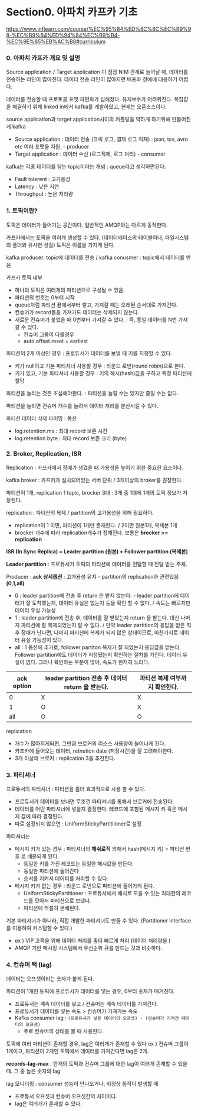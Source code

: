 # Section0. 아파치 카프카 기초

https://www.inflearn.com/course/%EC%95%84%ED%8C%8C%EC%B9%98-%EC%B9%B4%ED%94%84%EC%B9%B4-%EC%9E%85%EB%AC%B8#curriculum



### 0. 아파치 카프카 개요 및 설명

Source application / Target application 이 점점 N:M 관계로 늘어날 때, 데이터를 전송하는 라인이 많아진다.
데이터 전송 라인이 많아지면 배포와 장애에 대응하기 어렵다.

데이터를 전송할 때 프로토콜 포맷 파편화가 심해졌다. 유지보수가 어려워진다.
복잡함을 해결하기 위해 linked in에서 kafka를 개발하였고, 현재는 오픈소스이다.

source application과 target application사이의 커플링을 약하게 하기위해 만들어진게 kafka

- Source application : 데이터 전송 (크릭 로그,  결제 로그 적재) : json, tsv, avro etc 여러 포맷을 지원. - producer 
- Target application : 데이터 수신 (로그적제, 로그 처리) - consumer

kafka는 각종 데이터를 담는 topic이라는 개념 : queue라고 생각하면된다.

- Fault tolerent : 고가용성
- Latency : 낮은 지연
- Throughput : 높은 처리량



### 1. 토픽이란?

토픽은 데이터가 들어가는 공간이다. 일반적인 AMQP와는 다르게 동작한다.

카프카에서는 토픽을 여러개 생성할 수 있다. (데이터베이스의 테이블이나, 파일시스템의 폴더와 유사한 성질)
토픽은 이름을 가지게 된다.

kafka producer: topic에 데이터를 전송 / kafka conusmer : topic에서 데이터를 받음

카프카 토픽 내부

- 하나의 토픽은 여러개의 파티션으로 구성될 수 있음.
- 파티션의 번호는 0부터 시작
- queue처럼 파티션 끝에서부터 쌓고, 가져갈 때는 오래된 순서대로 가져간다.
- 컨슈머가 record들을 가져가도 데이터는 삭제되지 않는다.
- 새로운 컨슈머가 붙었을 때 0번부터 가져갈 수 있다. : 즉, 동일 데이터를 N번 가져갈 수 있다.
  - 컨슈머 그룹이 다를경우
  - auto.offset.reset = earliest

파티션이 2개 이상인 경우 : 프로듀서가 데이터를 보낼 때 키를 지정할 수 있다.

- 키가 null이고 기본 파티셔너 사용할 경우 : 라운드 로빈(round robin)으로 한다.
- 키가 있고, 기본 파티셔너 사용할 경우 : 키의 해시(hash)값을 구하고 특정 파티션에 할당

파티션을 늘리는 것은 조심해야한다. : 파티션을 늘릴 수는 있지만 줄일 수는 없다.

파티션을 늘리면 컨슈머 개수를 늘려서 데이터 처리를 분산시킬 수 있다.

파티션 데이터 삭제 타이밍 : 옵션

- log.retention.ms : 최대 record 보존 시간
- log.retention.byte : 최대 record 보존 크기 (byte)



### 2. Broker, Replication, ISR


Replication : 카프카에서 장애가 생겼을 때 가용성을 높이기 위한 중요한 요소이다.

kafka broker : 카프카가 설치되어있는 서버 단위 / 3개이상의 broker를 권장한다.

파티션이 1개, replication 1 topic, brocker 3대 : 3개 중 1대에 1개의 토픽 정보가 저장된다.

replication : 파티션의 복제 / partition의 고가용성을 위해 필요하다.

- replication이 1 이면, 파티션이 1개만 존재한다. / 2이면 원본1개, 복제본 1개
- brocker 개수에 따라 replication개수가 정해진다. 보통은 **brocker >= replication**

**ISR (In Sync Replica) = Leader partition (원본) + Follower partition (복제본)**

**Leader partition** : 프로듀서가 토픽의 파티션에 데이터를 전달할 때 전달 받는 주체.

Producer : **ack 상세옵션** : 고가용성 유지 - partition의 replication과 관련있음 **(0,1,all)**

- 0 : leader partition에 전송 후 return 은 받지 않는다. - leader partition에 데이터가 잘 도착했는지, 데이터 유실은 없는지 등을 확인 할 수 없다. / 속도는 빠르지만 데이터 유실 가능성
- 1 : leader partition에 전송 후, 데이터를 잘 받았는지 return 을 받는다. 대신 나머지 파티션에 잘 복제되었는지 알 수 없다. / 만약 leader partition의 응답을 받은 직후 장애가 난다면, 나머지 파티션에 복제가 되지 않은 상태이므로, 마찬가지로 데이터 유실 가능성이 있다.
- all : 1 옵션에 추가로, follower partiton 복제가 잘 되었는지 응답값을 받는다. Follower partition에도 데이터가 저장됐는지 확인하는 절차를 가진다. 데이터 유실이 없다. 그러나 확인하는 부분이 많아, 속도가 현저히 느리다.

| ack option | leader partition 전송 후 데이터 return 을 받는다. | 파티션 복제 여부까지 확인한다. |
| ---------- | ------------------------------------------------- | ------------------------------ |
| 0          | X                                                 | X                              |
| 1          | O                                                 | X                              |
| all        | O                                                 | O                              |

replication

- 개수가 많아지게되면, 그만큼 브로커의 리소스 사용량이 늘어나게 된다.
- 카프카에 들어오는 데이터, retnetion date (저장시간)을 잘 고려해야한다.
- 3개 이상의 브로커 : replication 3을 추천한다.



### 3. 파티셔너

프로듀서의 파티셔너 : 파티션을 좀더 효과적으로 사용 할 수 있다.

- 프로듀서가 데이터를 보내면 무조껀 파티셔너를 통해서 브로커에 전송된다.
- 데이터를 어떤 파티셔너에 넣을지 결정한다. 레코드에 포함된 메시지 키 혹은 메시지 값에 따라 결정된다.
- 따로 설정되지 않으면 : UniformStickyPartitiloner로 설정

파티셔너는

- 메시지 키가 있는 경우 : 파티셔너의 **해쉬로직** 의해서 hash(메시지 키) = 파티션 번호 로 배분되게 된다.
  - 동일한 키를 가진 레코드는 동일한 해시값을 만든다.
  - 동일한 파티션에 들어간다
  - 순서를 지켜서 데이터를 처리할 수 있다.
- 메시지 키가 없는 경우 : 라운드 로빈으로 파티션에 들어가게 된다. 
  - UniformStickyPartitioner : 프로듀서에서 배치로 모을 수 잇는 최대한의 레코드를 모아서 파티션으로 보낸다.
  - 파티션에 적절히 분배된다.

기본 파티셔너가 아니라, 직접 개발한 파티셔너도 만들 수 있다. (Partitioner interface를 이용하여 커스텀할 수 있다.)

- ex ) VIP 고객을 위해 데이터 처리를 좀더 빠르게 처리 (데이터 처리량을 )
- AMQP 기반 메시징 시스템에서 우선순위 큐를 만드는 것과 비슷하다.



### 4. 컨슈머 랙 (lag)

데이터는 오프셋이라는 숫자가 붙게 된다.

파티션이 1개인 토픽에 프로듀서가 데이터를 넣는 경우, 0부터 숫자가 매겨진다. 

- 프로듀서는 계속 데이터를 넣고 / 컨슈머는 계속 데이터를 가져간다.
- 프로듀서가 데이터를 넣는 속도 > 컨슈머가 가져가는 속도
- Kafka consumer lag : `(프로듀서가 넣은 데이터의 오프셋) - (컨슈머가 가져간 데이터의 오프셋)`
  - 주로 컨슈머의 상태를 볼 때 사용한다.

토픽에 여러 파티션이 존재할 경우, lag은 여러개가 존재할 수 있다
ex ) 컨슈머 그룹이 1개이고, 파티션이 2개인 토픽에서 데이터를 가져간다면 lag은 2개.

**records-lag-max** : 한개의 토픽과 컨슈머 그룹에 대한 lag이 여러개 존재할 수 있을 때. 그 중 높은 숫자의 lag

lag 모니터링 : consumer 성능이 안나오거나, 비정상 동작이 발생할 때

- 프로듀서 오프셋과 컨슈머 오프셋간의 차이이다.
- lag은 여러개가 존재할 수 있다.


